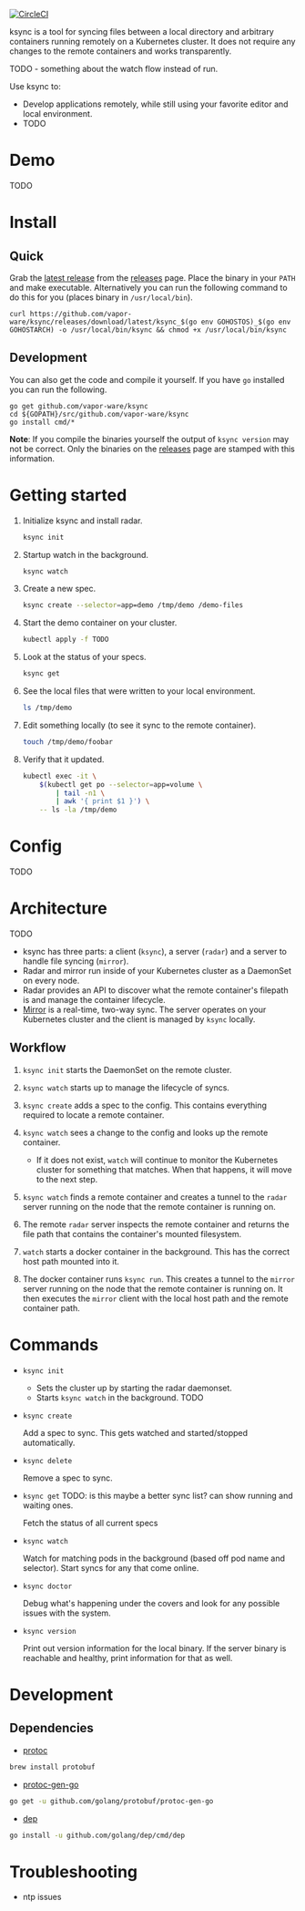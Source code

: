 [![CircleCI](https://circleci.com/gh/vapor-ware/ksync.svg?style=svg&circle-token=429269824f09028301b6e65310bd0cea8031d292)](https://circleci.com/gh/vapor-ware/ksync)

ksync is a tool for syncing files between a local directory and arbitrary containers running remotely on a Kubernetes cluster. It does not require any changes to the remote containers and works transparently.

TODO - something about the watch flow instead of run.

Use ksync to:

- Develop applications remotely, while still using your favorite editor and local environment.
- TODO

# Demo

TODO

# Install

## Quick
Grab the [latest release](https://github.com/vapor-ware/ksync/releases/latest) from the [releases](https://github.com/vapor-ware/ksync/releases) page. Place the binary in your `PATH` and make executable. Alternatively you can run the following command to do this for you (places binary in `/usr/local/bin`).

```shell
curl https://github.com/vapor-ware/ksync/releases/download/latest/ksync_$(go env GOHOSTOS)_$(go env GOHOSTARCH) -o /usr/local/bin/ksync && chmod +x /usr/local/bin/ksync
```

## Development
You can also get the code and compile it yourself. If you have `go` installed you can run the following.

```shell
go get github.com/vapor-ware/ksync
cd ${GOPATH}/src/github.com/vapor-ware/ksync
go install cmd/*
```

**Note**: If you compile the binaries yourself the output of `ksync version` may not be correct. Only the binaries on the [releases](https://github.com/vapor-ware/ksync/releases) page are stamped with this information.

# Getting started

1. Initialize ksync and install radar.

    ```bash
    ksync init
    ```

1. Startup watch in the background.

    ```bash
    ksync watch
    ```

1. Create a new spec.

    ```bash
    ksync create --selector=app=demo /tmp/demo /demo-files
    ```

1. Start the demo container on your cluster.

    ```bash
    kubectl apply -f TODO
    ```

1. Look at the status of your specs.

    ```bash
    ksync get
    ```

1. See the local files that were written to your local environment.

    ```bash
    ls /tmp/demo
    ```

1. Edit something locally (to see it sync to the remote container).

    ```bash
    touch /tmp/demo/foobar
    ```

1. Verify that it updated.

    ```bash
    kubectl exec -it \
        $(kubectl get po --selector=app=volume \
            | tail -n1 \
            | awk '{ print $1 }') \
        -- ls -la /tmp/demo
    ```

# Config

TODO

# Architecture

TODO

- ksync has three parts: a client (`ksync`), a server (`radar`) and a server to handle file syncing (`mirror`).
- Radar and mirror run inside of your Kubernetes cluster as a DaemonSet on every node.
- Radar provides an API to discover what the remote container's filepath is and manage the container lifecycle.
- [Mirror][mirror] is a real-time, two-way sync. The server operates on your Kubernetes cluster and the client is managed by `ksync` locally.

## Workflow

1. `ksync init` starts the DaemonSet on the remote cluster.

1. `ksync watch` starts up to manage the lifecycle of syncs.

1. `ksync create` adds a spec to the config. This contains everything required to locate a remote container.

1. `ksync watch` sees a change to the config and looks up the remote container.

    - If it does not exist, `watch` will continue to monitor the Kubernetes cluster for something that matches. When that happens, it will move to the next step.

1. `ksync watch` finds a remote container and creates a tunnel to the `radar` server running on the node that the remote container is running on.

1. The remote `radar` server inspects the remote container and returns the file path that contains the container's mounted filesystem.

1. `watch` starts a docker container in the background. This has the correct host path mounted into it.

1. The docker container runs `ksync run`. This creates a tunnel to the `mirror` server running on the node that the remote container is running on. It then executes the `mirror` client with the local host path and the remote container path.

# Commands

- `ksync init`

    - Sets the cluster up by starting the radar daemonset.
    - Starts `ksync watch` in the background. TODO

- `ksync create`

    Add a spec to sync. This gets watched and started/stopped automatically.

- `ksync delete`

    Remove a spec to sync.

- `ksync get` TODO: is this maybe a better sync list? can show running and waiting ones.

    Fetch the status of all current specs

- `ksync watch`

    Watch for matching pods in the background (based off pod name and selector). Start syncs for any that come online.

- `ksync doctor`

    Debug what's happening under the covers and look for any possible issues with the system.

- `ksync version`

    Print out version information for the local binary. If the server binary is reachable and healthy, print information for that as well.

# Development

## Dependencies

- [protoc][protoc]

```bash
brew install protobuf
```

- [protoc-gen-go][protoc-gen-go]

```bash
go get -u github.com/golang/protobuf/protoc-gen-go
```

- [dep][dep]

```bash
go install -u github.com/golang/dep/cmd/dep
```

# Troubleshooting

- ntp issues

[protoc]: https://github.com/golang/protobuf/
[protoc-gen-go]: https://github.com/golang/protobuf/
[dep]: https://github.com/golang/dep/
[mirror]: https://github.com/stephenh/mirror
